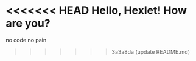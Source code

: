 <<<<<<< HEAD
Hello, Hexlet! How are you?
=======
no code no pain
>>>>>>> 3a3a8da (update README.md)
